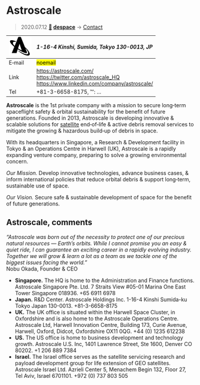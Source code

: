 # Astroscale
> 2020.07.12 **[🚀](../index/index.md) [despace](index.md)** → [Contact](contact.md)

|[![](f/contact/a/astroscale_logo1_thumb.png)](f/contact/a/astroscale_logo1.png)|*1-16-4 Kinshi, Sumida, Tokyo 130-0013, JP*|
|:--|:--|
|E‑mail|<mark>noemail</mark>|
|Link|<https://astroscale.com/><br> <https://twitter.com/astroscale_HQ><br> <https://www.linkedin.com/company/astroscale/>|
|Tel|+81-3-6658-8175, ℻: …|

**Astroscale** is the 1st private company with a mission to secure long‑term spaceflight safety & orbital sustainability for the benefit of future generations. Founded in 2013, Astroscale is developing innovative & scalable solutions for [satellite](sc.md) end‑of‑life & active debris removal services to mitigate the growing & hazardous build‑up of debris in space.

With its headquarters in Singapore, a Research & Development facility in Tokyo & an Operations Centre in Harwell (UK), Astroscale is a rapidly expanding venture company, preparing to solve a growing environmental concern.

*Our Mission.* Develop innovative technologies, advance business cases, & inform international policies that reduce orbital debris & support long‑term, sustainable use of space.

*Our Vision.* Secure safe & sustainable development of space for the benefit of future generations.

<p style="page-break-after:always"> </p>

## Astroscale, comments

*“Astroscale was born out of the necessity to protect one of our precious natural resources — Earth’s orbits. While I cannot promise you an easy & quiet ride, I can guarantee an exciting career in a rapidly evolving industry. Together we will grow & learn a lot as a team as we tackle one of the biggest issues facing the world.”*  
Nobu Okada, Founder & CEO​

   - **Singapore.** The HQ is home to the Administration and Finance functions. Astroscale Singapore Pte. Ltd. 7 Straits View #05-01 Marina One East Tower Singapore 018936. +65 6911 6978
   - **Japan.** R&D Center. Astroscale Holdings Inc. 1-16-4 Kinshi Sumida-ku Tokyo Japan 130-0013. +81-3-6658-8175
   - **UK.** The UK office is situated within the Harwell Space Cluster, in Oxfordshire and is also home to the Astroscale Operations Centre. Astroscale Ltd, Harwell Innovation Centre, Building 173, Curie Avenue, Harwell, Oxford, Didcot, Oxfordshire OX11 0QG. +44 (0) 1235 612238
   - **US.** The US office is home to business development and technology growth. Astroscale U.S. Inc, 1401 Lawrence Street, Ste 1600, Denver CO 80202. +1 206 889 7384
   - **Israel.** The Israel office serves as the satellite servicing research and payload development group for life extension of GEO satellites. Astroscale Israel Ltd. Azrieli Center 5, Menachem Begin 132, Floor 27, Tel Aviv, Israel 6701101. +972 (0) 737 803 505
